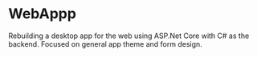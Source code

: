 # WebAppp
Rebuilding a desktop app for the web using ASP.Net Core with C# as the backend. Focused on general app theme and form design.
